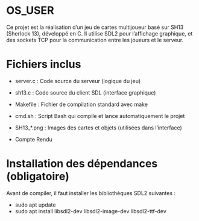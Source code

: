# OS_USER
Ce projet est la réalisation d’un jeu de cartes multijoueur basé sur SH13 (Sherlock 13), développé en C.
Il utilise SDL2 pour l’affichage graphique, et des sockets TCP pour la communication entre les joueurs et le serveur.

# Fichiers inclus

- server.c	: Code source du serveur (logique du jeu)
  
-  sh13.c	: Code source du client SDL (interface graphique)

-  Makefile	: Fichier de compilation standard avec make

-  cmd.sh	: Script Bash qui compile et lance automatiquement le projet

-  SH13_*.png	: Images des cartes et objets (utilisées dans l’interface)

-  Compte Rendu

  # Installation des dépendances (obligatoire)
  Avant de compiler, il faut installer les bibliothèques SDL2 suivantes :
  - sudo apt update
  - sudo apt install libsdl2-dev libsdl2-image-dev libsdl2-ttf-dev

